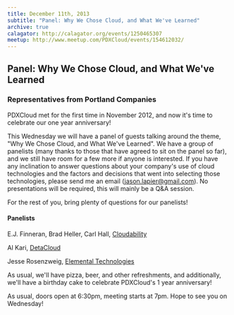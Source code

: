 ```yaml
---
title: December 11th, 2013
subtitle: "Panel: Why We Chose Cloud, and What We've Learned"
archive: true
calagator: http://calagator.org/events/1250465307
meetup: http://www.meetup.com/PDXCloud/events/154612032/
---
```


## Panel: Why We Chose Cloud, and What We've Learned
### Representatives from Portland Companies

PDXCloud met for the first time in November 2012, and now it's time to celebrate our one year anniversary!

This Wednesday we will have a panel of guests talking around the theme, "Why We Chose Cloud, and What We've Learned". We have a group of panelists (many thanks to those that have agreed to sit on the panel so far), and we still have room for a few more if anyone is interested. If you have any inclination to answer questions about your company's use of cloud technologies and the factors and decisions that went into selecting those technologies, please send me an email (jason.lapier@gmail.com). No presentations will be required, this will mainly be a Q&A session.

For the rest of you, bring plenty of questions for our panelists!

#### Panelists

E.J. Finneran, Brad Heller, Carl Hall, [Cloudability](https://cloudability.com/)

Al Kari, [DetaCloud](http://www.detacloud.com/)

Jesse Rosenzweig, [Elemental Technologies](http://elementaltechnologies.com)

As usual, we'll have pizza, beer, and other refreshments, and additionally, we'll have a birthday cake to celebrate PDXCloud's 1 year anniversary!

As usual, doors open at 6:30pm, meeting starts at 7pm. Hope to see you on Wednesday!
